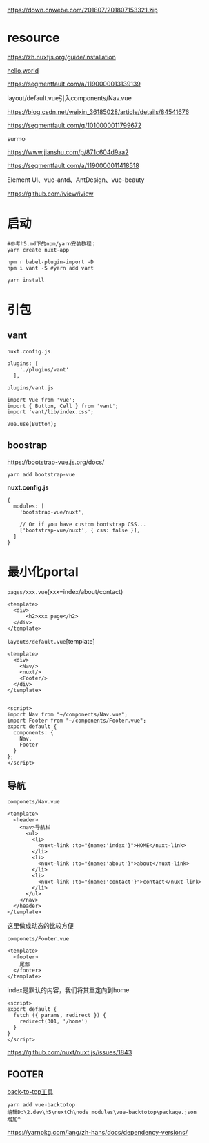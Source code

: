 https://down.cnwebe.com/201807/201807153321.zip



# resource

https://zh.nuxtjs.org/guide/installation

[hello,world](http://jspang.com/post/Nuxt.js.html#toc-821)

https://segmentfault.com/a/1190000013139139

layout/default.vue引入components/Nav.vue

https://blog.csdn.net/weixin_36185028/article/details/84541676

https://segmentfault.com/q/1010000011799672



surmo

https://www.jianshu.com/p/871c604d9aa2

https://segmentfault.com/a/1190000011418518





Element UI、vue-antd、AntDesign、vue-beauty

https://github.com/iview/iview

# 启动



```shell
#参考h5.md下的npm/yarn安装教程；
yarn create nuxt-app 

npm r babel-plugin-import -D 
npm i vant -S #yarn add vant

yarn install
```
# 引包

## vant

`nuxt.config.js`

```vue
plugins: [
    './plugins/vant'
  ],
```
`plugins/vant.js`

```vue
import Vue from 'vue';
import { Button, Cell } from 'vant';
import 'vant/lib/index.css';

Vue.use(Button);
```

## boostrap

https://bootstrap-vue.js.org/docs/

```
yarn add bootstrap-vue
```

**nuxt.config.js**

```vue
{
  modules: [
    'bootstrap-vue/nuxt',

    // Or if you have custom bootstrap CSS...
    ['bootstrap-vue/nuxt', { css: false }],
  ]
}
```

# 最小化portal

`pages/xxx.vue`(xxx=index/about/contact)

```vue
<template>
  <div>
      <h2>xxx page</h2>
  </div>
</template>
```

`layouts/default.vue`[template]

```vue
<template>
  <div>
    <Nav/>
    <nuxt/>
    <Footer/>
  </div>
</template>


<script>
import Nav from "~/components/Nav.vue";
import Footer from "~/components/Footer.vue";
export default {
  components: {
    Nav,
    Footer
  }
};
</script>
```

## 导航

`componets/Nav.vue`

```vue
<template>
  <header>
    <nav>导航栏
      <ul>
        <li>
          <nuxt-link :to="{name:'index'}">HOME</nuxt-link>
        </li>
        <li>
          <nuxt-link :to="{name:'about'}">about</nuxt-link>
        </li>
        <li>
          <nuxt-link :to="{name:'contact'}">contact</nuxt-link>
        </li>
      </ul>
    </nav>
  </header>
</template>
```

这里做成动态的比较方便



`componets/Footer.vue`

```vue
<template>
  <footer>
    尾部
  </footer>
</template>
```



index是默认的内容，我们将其重定向到home

```vue
<script>
export default {
  fetch ({ params, redirect }) {
    redirect(301, '/home')
  }
}
</script>
```

https://github.com/nuxt/nuxt.js/issues/1843



## FOOTER

[back-to-top工具](https://www.npmjs.com/package/vue-backtotop)

```
yarn add vue-backtotop
编辑D:\2.dev\h5\nuxtCh\node_modules\vue-backtotop\package.json
增加^
```

https://yarnpkg.com/lang/zh-hans/docs/dependency-versions/
